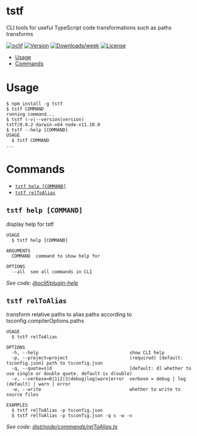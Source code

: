 tstf
====

CLI tools for useful TypeScript code transformations such as paths transforms

[![oclif](https://img.shields.io/badge/cli-oclif-brightgreen.svg)](https://oclif.io)
[![Version](https://img.shields.io/npm/v/tstf.svg)](https://npmjs.org/package/tstf)
[![Downloads/week](https://img.shields.io/npm/dw/tstf.svg)](https://npmjs.org/package/tstf)
[![License](https://img.shields.io/npm/l/tstf.svg)](https://github.com/joonhocho/tstf/blob/master/package.json)

<!-- toc -->
* [Usage](#usage)
* [Commands](#commands)
<!-- tocstop -->
# Usage
<!-- usage -->
```sh-session
$ npm install -g tstf
$ tstf COMMAND
running command...
$ tstf (-v|--version|version)
tstf/0.0.2 darwin-x64 node-v11.10.0
$ tstf --help [COMMAND]
USAGE
  $ tstf COMMAND
...
```
<!-- usagestop -->
# Commands
<!-- commands -->
* [`tstf help [COMMAND]`](#tstf-help-command)
* [`tstf relToAlias`](#tstf-reltoalias)

## `tstf help [COMMAND]`

display help for tstf

```
USAGE
  $ tstf help [COMMAND]

ARGUMENTS
  COMMAND  command to show help for

OPTIONS
  --all  see all commands in CLI
```

_See code: [@oclif/plugin-help](https://github.com/oclif/plugin-help/blob/v2.2.0/src/commands/help.ts)_

## `tstf relToAlias`

transform relative paths to alias paths according to tsconfig.compilerOptions.paths

```
USAGE
  $ tstf relToAlias

OPTIONS
  -h, --help                                  show CLI help
  -p, --project=project                       (required) [default: tsconfig.json] path to tsconfig.json
  -q, --quote=s|d                             [default: d] whether to use single or double quote. default is d(ouble)
  -v, --verbose=0|1|2|3|debug|log|warn|error  verbose = debug | log (default) | warn | error
  -w, --write                                 whether to write to source files

EXAMPLES
  $ tstf relToAlias -p tsconfig.json
  $ tstf relToAlias -p tsconfig.json -q s -w -v
```

_See code: [dist/node/commands/relToAlias.ts](https://github.com/joonhocho/tstf/blob/v0.0.2/dist/node/commands/relToAlias.ts)_
<!-- commandsstop -->
